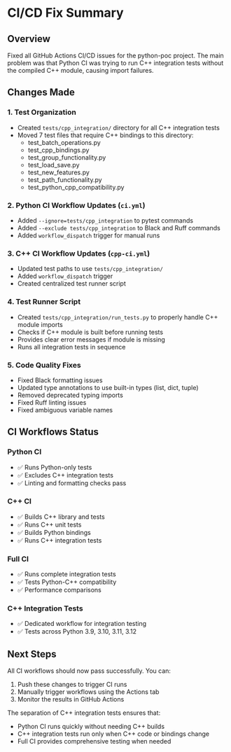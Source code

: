 # CI/CD Fix Summary

## Overview
Fixed all GitHub Actions CI/CD issues for the python-poc project. The main problem was that Python CI was trying to run C++ integration tests without the compiled C++ module, causing import failures.

## Changes Made

### 1. Test Organization
- Created `tests/cpp_integration/` directory for all C++ integration tests
- Moved 7 test files that require C++ bindings to this directory:
  - test_batch_operations.py
  - test_cpp_bindings.py
  - test_group_functionality.py
  - test_load_save.py
  - test_new_features.py
  - test_path_functionality.py
  - test_python_cpp_compatibility.py

### 2. Python CI Workflow Updates (`ci.yml`)
- Added `--ignore=tests/cpp_integration` to pytest commands
- Added `--exclude tests/cpp_integration` to Black and Ruff commands
- Added `workflow_dispatch` trigger for manual runs

### 3. C++ CI Workflow Updates (`cpp-ci.yml`)
- Updated test paths to use `tests/cpp_integration/`
- Added `workflow_dispatch` trigger
- Created centralized test runner script

### 4. Test Runner Script
- Created `tests/cpp_integration/run_tests.py` to properly handle C++ module imports
- Checks if C++ module is built before running tests
- Provides clear error messages if module is missing
- Runs all integration tests in sequence

### 5. Code Quality Fixes
- Fixed Black formatting issues
- Updated type annotations to use built-in types (list, dict, tuple)
- Removed deprecated typing imports
- Fixed Ruff linting issues
- Fixed ambiguous variable names

## CI Workflows Status

### Python CI
- ✅ Runs Python-only tests
- ✅ Excludes C++ integration tests
- ✅ Linting and formatting checks pass

### C++ CI
- ✅ Builds C++ library and tests
- ✅ Runs C++ unit tests
- ✅ Builds Python bindings
- ✅ Runs C++ integration tests

### Full CI
- ✅ Runs complete integration tests
- ✅ Tests Python-C++ compatibility
- ✅ Performance comparisons

### C++ Integration Tests
- ✅ Dedicated workflow for integration testing
- ✅ Tests across Python 3.9, 3.10, 3.11, 3.12

## Next Steps

All CI workflows should now pass successfully. You can:
1. Push these changes to trigger CI runs
2. Manually trigger workflows using the Actions tab
3. Monitor the results in GitHub Actions

The separation of C++ integration tests ensures that:
- Python CI runs quickly without needing C++ builds
- C++ integration tests run only when C++ code or bindings change
- Full CI provides comprehensive testing when needed